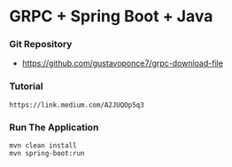  # GRPC + Spring Boot + Java 
 
### Git Repository
* https://github.com/gustavoponce7/grpc-download-file

### Tutorial
```
https://link.medium.com/A2JUQOp5q3
```

### Run The Application
```
mvn clean install
mvn spring-boot:run
```


